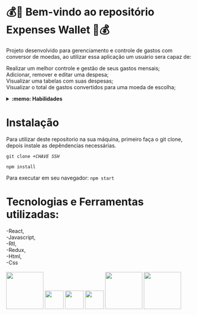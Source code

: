 # 💰👜 Bem-vindo ao repositório Expenses Wallet 🎒💰

Projeto desenvolvido para gerenciamento e controle de gastos com conversor de moedas, ao utilizar essa aplicação um usuário sera capaz de:

Realizar um melhor controle e gestão de seus gastos mensais;</br>
Adicionar, remover e editar uma despesa;</br>
Visualizar uma tabelas com suas despesas;</br>
Visualizar o total de gastos convertidos para uma moeda de escolha;</br>

<details>
  <summary><strong>:memo: Habilidades</strong></summary><br />

Neste projeto, aprendi um pouco mais sobre Redux:

- Criando um _store_ Redux em aplicações React

- Criando _reducers_ no Redux em aplicações React

- Criando _actions_ no Redux em aplicações React

- Criando _dispatchers_ no Redux em aplicações React

- Conectando Redux aos componentes React

- Criando _actions_ assíncronas na sua aplicação React que faz uso de Redux.
  
- E por fim utilizei testes para validar toda a integridade da aplicação
</details>

# <strong> Instalação </strong>

Para utilizar deste repositorio na sua máquina, primeiro faça o git clone, depois instale as depêndencias necessárias.

<code>git clone +*CHAVE SSH*</code>

<code>npm install</code>

Para executar em seu navegador:
<code>npm start</code>

# <strong> Tecnologias e Ferramentas utilizadas: </strong>
-React, </br>
-Javascript,</br>
-Rtl, </br>
-Redux,</br>
-Html, </br>
-Css</br>
</br>
<img width="100px" src="https://www.vectorlogo.zone/logos/reactjs/reactjs-ar21.svg" />
<img width="50px" src="https://cdn.jsdelivr.net/gh/devicons/devicon/icons/javascript/javascript-original.svg" />
<img width="50px" src="https://camo.githubusercontent.com/aa85cea585880ae694b4fe8dde116d092b8907d6351c71fcd76f00f7586fad72/68747470733a2f2f74657374696e672d6c6962726172792e636f6d2f696d672f6f63746f7075732d313238783132382e706e67" />
<img width="50px" src="https://cdn.jsdelivr.net/gh/devicons/devicon/icons/redux/redux-original.svg" />
<img width="100px" src="https://www.vectorlogo.zone/logos/w3_html5/w3_html5-ar21.svg" />
<img width="100px" src="https://www.vectorlogo.zone/logos/w3_css/w3_css-ar21.svg" />

